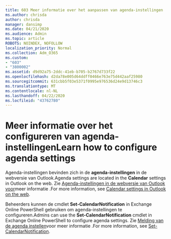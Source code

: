 ```yaml
---
title: 603 Meer informatie over het aanpassen van agenda-instellingen
ms.author: chrisda
author: chrisda
manager: dansimp
ms.date: 04/21/2020
ms.audience: Admin
ms.topic: article
ROBOTS: NOINDEX, NOFOLLOW
localization_priority: Normal
ms.collection: Adm_O365
ms.custom:
- "603"
- "3800002"
ms.assetid: d9d92a75-2ddc-41eb-b705-b2767d733f22
ms.openlocfilehash: d2da78e005d64ddff0466e763e75d442aaf25980
ms.sourcegitcommit: 631cbb5f03e5371f0995e976536d24e9d13746c3
ms.translationtype: MT
ms.contentlocale: nl-NL
ms.lasthandoff: 04/22/2020
ms.locfileid: "43762780"
---
```

# <a name="learn-how-to-configure-agenda-settings"></a><span data-ttu-id="d8cb4-102">Meer informatie over het configureren van agenda-instellingen</span><span class="sxs-lookup"><span data-stu-id="d8cb4-102">Learn how to configure agenda settings</span></span>

<span data-ttu-id="d8cb4-103">Agenda-instellingen bevinden zich in de **agenda-instellingen** in de webversie van Outlook.</span><span class="sxs-lookup"><span data-stu-id="d8cb4-103">Agenda settings are located in the **Calendar** settings in Outlook on the web.</span></span> <span data-ttu-id="d8cb4-104">Zie [Agenda-instellingen in de webversie van Outlook voor](https://support.office.com/article/12cba5a4-4f95-4d00-bfc3-b694aa67ac8f)meer informatie .</span><span class="sxs-lookup"><span data-stu-id="d8cb4-104">For more information, see [Calendar settings in Outlook on the web](https://support.office.com/article/12cba5a4-4f95-4d00-bfc3-b694aa67ac8f).</span></span>

<span data-ttu-id="d8cb4-105">Beheerders kunnen de cmdlet **Set-CalendarNotification** in Exchange Online PowerShell gebruiken om agenda-instellingen te configureren.</span><span class="sxs-lookup"><span data-stu-id="d8cb4-105">Admins can use the **Set-CalendarNotification** cmdlet in Exchange Online PowerShell to configure agenda settings.</span></span> <span data-ttu-id="d8cb4-106">Zie [Melding van de agenda instellen](https://technet.microsoft.com/library/dd351284)voor meer informatie .</span><span class="sxs-lookup"><span data-stu-id="d8cb4-106">For more information, see [Set-CalendarNotification](https://technet.microsoft.com/library/dd351284).</span></span>
